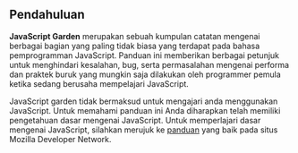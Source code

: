 ## Pendahuluan

**JavaScript Garden** merupakan sebuah kumpulan catatan mengenai
berbagai bagian yang paling tidak biasa yang terdapat pada bahasa
pemprogramman JavaScript. Panduan ini memberikan berbagai petunjuk untuk
menghindari kesalahan, bug, serta permasalahan mengenai performa dan
praktek buruk yang mungkin saja dilakukan oleh programmer pemula ketika
sedang berusaha mempelajari JavaScript.

JavaScript garden tidak bermaksud untuk mengajari anda menggunakan
JavaScript. Untuk memahami panduan ini Anda diharapkan telah memiliki
pengetahuan dasar mengenai JavaScript. Untuk memperlajari dasar mengenai
JavaScript, silahkan merujuk ke [panduan][1] yang baik pada situs
Mozilla Developer Network.

[1]: https://developer.mozilla.org/en/JavaScript/Guide

